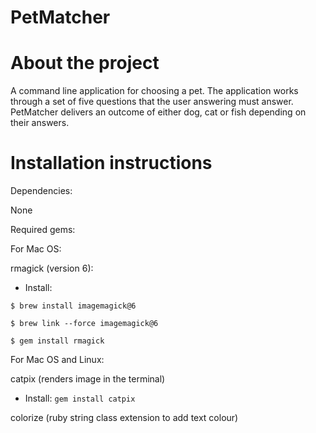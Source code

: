 # PetMatcher

# About the project

A command line application for choosing a pet. The application works through a set of five questions that the user answering must answer. PetMatcher delivers an outcome of either dog, cat or fish depending on their answers. 

# Installation instructions 

Dependencies: 

None 

Required gems:

For Mac OS: 

rmagick (version 6): 
-	Install:

```$ brew install imagemagick@6```

``$ brew link --force imagemagick@6``

``$ gem install rmagick``

For Mac OS and Linux: 

catpix (renders image in the terminal) 
-	Install: 
```gem install catpix```

colorize (ruby string class extension to add text colour) 
-	Install: 
```gem install colorize```

# Usage instructions 

To run in terminal:

```$ ruby petmatcher.rb``` 
(Answer five questions based on preference: yes or no) 

# Design journey/process
-	Brainstorming 
-	Trello – identifying: 
•	User stories 
•	Developer Stories
•	Classes
•	Input Questions
•	Objects 
-	Designing questions (5 questions with yes or no outcome)
-	Deciding on outcomes 
-	Designing flow chart of outcomes
•	Logic of the questions and outcomes (1. yes, 2. yes, 3. yes, 4. yes, 5. no etc.) 
-	Deciding on value outcomes (0 = animal_x; 10 = animal_y; 20 = animal_z)
-	Creating code and three classes needed for the five questions
-	Creating the answers through conditionals (if, elsif, else) 
-	Installing and requiring 2 gems (catpix, colorize) 
-	Using catpix, selecting 3 images of the respective animals to use in the terminal 
-	Adding voice with command terminal feature in Ruby document 
-	Requiring the answers Ruby code document in the questions Ruby code document 


# Documentation of how we designed PetMatcher

Wanted to have a questionnaire style of app that would assign a user one of the 3 outputs (dog, cat, fish), based on their answers. 

1. Brainstormed using Trello 

 

2. Understood the logic of the first set of questions and outcomes 
 


3. Refined our questions and outcomes (removed reptiles and birds from the outcomes). Refocused the questions (removed repetitive questions). 

4. Developed Classes (Score, Questioner, Animal).

E.g. 

 

5. Used a set of conditions (if, elsif, else) to develop question and assign responses to potential outcomes. 

E.g. 

 


5. Used hashes to define our outcome. 
 

6. ‘Required’ outcomes document in questions document.

7. Unit tested the classes. 

 
